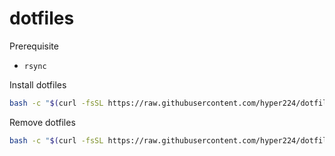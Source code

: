 # dotfiles

Prerequisite

- `rsync`

Install dotfiles

```sh
bash -c "$(curl -fsSL https://raw.githubusercontent.com/hyper224/dotfiles/main/.tools/install.sh)"
```


Remove dotfiles

```sh
bash -c "$(curl -fsSL https://raw.githubusercontent.com/hyper224/dotfiles/main/.tools/uninstall/uninstall.sh)"
```
